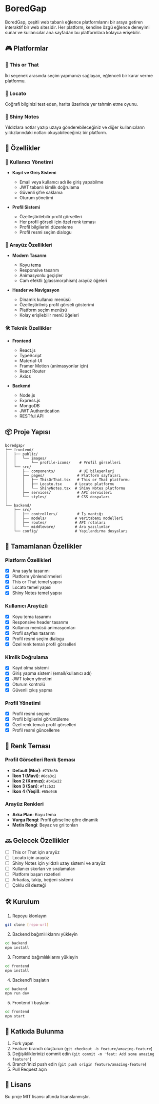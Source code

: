 # BoredGap

BoredGap, çeşitli web tabanlı eğlence platformlarını bir araya getiren interaktif bir web sitesidir. Her platform, kendine özgü eğlence deneyimi sunar ve kullanıcılar ana sayfadan bu platformlara kolayca erişebilir.

## 🎮 Platformlar

### 🤔 This or That
İki seçenek arasında seçim yapmanızı sağlayan, eğlenceli bir karar verme platformu.

### 📍 Locato
Coğrafi bilginizi test eden, harita üzerinde yer tahmin etme oyunu.

### 📝 Shiny Notes
Yıldızlara notlar yazıp uzaya gönderebileceğiniz ve diğer kullanıcıların yıldızlarındaki notları okuyabileceğiniz bir platform.

## 🚀 Özellikler

### 🔐 Kullanıcı Yönetimi
- **Kayıt ve Giriş Sistemi**
  - Email veya kullanıcı adı ile giriş yapabilme
  - JWT tabanlı kimlik doğrulama
  - Güvenli şifre saklama
  - Oturum yönetimi

- **Profil Sistemi**
  - Özelleştirilebilir profil görselleri
  - Her profil görseli için özel renk teması
  - Profil bilgilerini düzenleme
  - Profil resmi seçim dialogu

### 🎨 Arayüz Özellikleri
- **Modern Tasarım**
  - Koyu tema
  - Responsive tasarım
  - Animasyonlu geçişler
  - Cam efektli (glassmorphism) arayüz öğeleri

- **Header ve Navigasyon**
  - Dinamik kullanıcı menüsü
  - Özelleştirilmiş profil görseli gösterimi
  - Platform seçim menüsü
  - Kolay erişilebilir menü öğeleri

### 🛠️ Teknik Özellikler
- **Frontend**
  - React.js
  - TypeScript
  - Material-UI
  - Framer Motion (animasyonlar için)
  - React Router
  - Axios

- **Backend**
  - Node.js
  - Express.js
  - MongoDB
  - JWT Authentication
  - RESTful API

## 📦 Proje Yapısı

```
boredgap/
├── frontend/
│   ├── public/
│   │   └── images/
│   │       └── profile-icons/    # Profil görselleri
│   └── src/
│       ├── components/           # UI bileşenleri
│       ├── pages/               # Platform sayfaları
│       │   ├── ThisOrThat.tsx   # This or That platformu
│       │   ├── Locato.tsx      # Locato platformu
│       │   └── ShinyNotes.tsx  # Shiny Notes platformu
│       ├── services/            # API servisleri
│       └── styles/              # CSS dosyaları
│
└── backend/
    ├── src/
    │   ├── controllers/         # İş mantığı
    │   ├── models/             # Veritabanı modelleri
    │   ├── routes/             # API rotaları
    │   └── middleware/         # Ara yazılımlar
    └── config/                 # Yapılandırma dosyaları
```

## 🎯 Tamamlanan Özellikler

### Platform Özellikleri
- [x] Ana sayfa tasarımı
- [x] Platform yönlendirmeleri
- [x] This or That temel yapısı
- [x] Locato temel yapısı
- [x] Shiny Notes temel yapısı

### Kullanıcı Arayüzü
- [x] Koyu tema tasarımı
- [x] Responsive header tasarımı
- [x] Kullanıcı menüsü animasyonları
- [x] Profil sayfası tasarımı
- [x] Profil resmi seçim dialogu
- [x] Özel renk temalı profil görselleri

### Kimlik Doğrulama
- [x] Kayıt olma sistemi
- [x] Giriş yapma sistemi (email/kullanıcı adı)
- [x] JWT token yönetimi
- [x] Oturum kontrolü
- [x] Güvenli çıkış yapma

### Profil Yönetimi
- [x] Profil resmi seçme
- [x] Profil bilgilerini görüntüleme
- [x] Özel renk temalı profil görselleri
- [x] Profil resmi güncelleme

## 🎨 Renk Teması

### Profil Görselleri Renk Şeması
- **Default (Mor)**: `#733d8b`
- **İkon 1 (Mavi)**: `#6da3c2`
- **İkon 2 (Kırmızı)**: `#b41e22`
- **İkon 3 (Sarı)**: `#f1cb33`
- **İkon 4 (Yeşil)**: `#65d046`

### Arayüz Renkleri
- **Arka Plan**: Koyu tema
- **Vurgu Rengi**: Profil görseline göre dinamik
- **Metin Rengi**: Beyaz ve gri tonları

## 🔜 Gelecek Özellikler
- [ ] This or That için arayüz
- [ ] Locato için arayüz
- [ ] Shiny Notes için yıldızlı uzay sistemi ve arayüz
- [ ] Kullanıcı skorları ve sıralamaları
- [ ] Platform başarı rozetleri
- [ ] Arkadaş, takip, beğeni sistemi
- [ ] Çoklu dil desteği

## 🛠️ Kurulum

1. Repoyu klonlayın
```bash
git clone [repo-url]
```

2. Backend bağımlılıklarını yükleyin
```bash
cd backend
npm install
```

3. Frontend bağımlılıklarını yükleyin
```bash
cd frontend
npm install
```

4. Backend'i başlatın
```bash
cd backend
npm run dev
```

5. Frontend'i başlatın
```bash
cd frontend
npm start
```

## 🤝 Katkıda Bulunma
1. Fork yapın
2. Feature branch oluşturun (`git checkout -b feature/amazing-feature`)
3. Değişikliklerinizi commit edin (`git commit -m 'feat: Add some amazing feature'`)
4. Branch'inizi push edin (`git push origin feature/amazing-feature`)
5. Pull Request açın

## 📝 Lisans
Bu proje MIT lisansı altında lisanslanmıştır. 